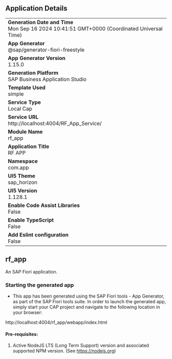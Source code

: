 ## Application Details
|               |
| ------------- |
|**Generation Date and Time**<br>Mon Sep 16 2024 10:41:51 GMT+0000 (Coordinated Universal Time)|
|**App Generator**<br>@sap/generator-fiori-freestyle|
|**App Generator Version**<br>1.15.0|
|**Generation Platform**<br>SAP Business Application Studio|
|**Template Used**<br>simple|
|**Service Type**<br>Local Cap|
|**Service URL**<br>http://localhost:4004/RF_App_Service/|
|**Module Name**<br>rf_app|
|**Application Title**<br>RF APP|
|**Namespace**<br>com.app|
|**UI5 Theme**<br>sap_horizon|
|**UI5 Version**<br>1.128.1|
|**Enable Code Assist Libraries**<br>False|
|**Enable TypeScript**<br>False|
|**Add Eslint configuration**<br>False|

## rf_app

An SAP Fiori application.

### Starting the generated app

-   This app has been generated using the SAP Fiori tools - App Generator, as part of the SAP Fiori tools suite.  In order to launch the generated app, simply start your CAP project and navigate to the following location in your browser:

http://localhost:4004/rf_app/webapp/index.html

#### Pre-requisites:

1. Active NodeJS LTS (Long Term Support) version and associated supported NPM version.  (See https://nodejs.org)


